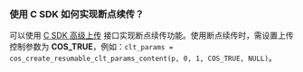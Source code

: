 ### 使用 C SDK 如何实现断点续传？

可以使用 [C SDK 高级上传](https://cloud.tencent.com/document/product/436/35558#.E4.B8.8A.E4.BC.A0.E5.AF.B9.E8.B1.A1.EF.BC.88.E6.96.AD.E7.82.B9.E7.BB.AD.E4.BC.A0.EF.BC.89) 接口实现断点续传功能。使用断点续传时，需设置上传控制参数为 **COS_TRUE**，例如：`clt_params = cos_create_resumable_clt_params_content(p, 0, 1, COS_TRUE, NULL)`。

